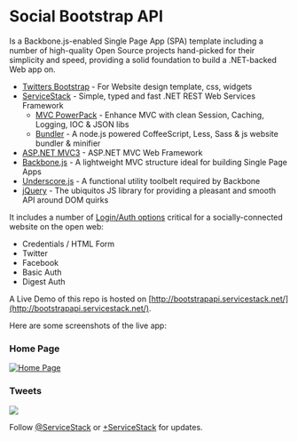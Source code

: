 # Social Bootstrap API

Is a Backbone.js-enabled Single Page App (SPA) template including a number of high-quality Open Source projects hand-picked for their simplicity and speed, providing a solid foundation to build a .NET-backed Web app on.

  - [Twitters Bootstrap](http://twitter.github.com/bootstrap/) - For Website design template, css, widgets
  - [ServiceStack](http://www.servicestack.net/) - Simple, typed and fast .NET REST Web Services Framework
    - [MVC PowerPack](http://www.servicestack.net/mvc-powerpack/) - Enhance MVC with clean Session, Caching, Logging, IOC & JSON libs
    - [Bundler](https://github.com/ServiceStack/Bundler) - A node.js powered CoffeeScript, Less, Sass & js website bundler & minifier
  - [ASP.NET MVC3](http://www.asp.net/mvc/mvc3) - ASP.NET MVC Web Framework
  - [Backbone.js](http://documentcloud.github.com/backbone/) - A lightweight MVC structure ideal for building Single Page Apps
  - [Underscore.js](http://documentcloud.github.com/underscore/) - A functional utility toolbelt required by Backbone
  - [jQuery](http://jquery.com/) - The ubiquitos JS library for providing a pleasant and smooth API around DOM quirks

It includes a number of [Login/Auth options](https://github.com/ServiceStack/ServiceStack/wiki/Authentication-and-authorization) critical for a socially-connected website on the open web:

  - Credentials / HTML Form
  - Twitter
  - Facebook
  - Basic Auth
  - Digest Auth

A Live Demo of this repo is hosted on  [http://bootstrapapi.servicestack.net/](http://bootstrapapi.servicestack.net/).

Here are some screenshots of the live app:

### Home Page

[![Home Page](http://mono.servicestack.net/img/bootstrap-api-01-850.png)](http://bootstrapapi.apphb.com)

### Tweets 

[![](https://raw.githubusercontent.com/ServiceStack/Assets/master/img/livedemos/bootstrapapi.png)](http://bootstrapapi.servicestack.net)

Follow [@ServiceStack](http://twitter.com) or [+ServiceStack](https://plus.google.com/u/0/communities/112445368900682590445) for updates.
